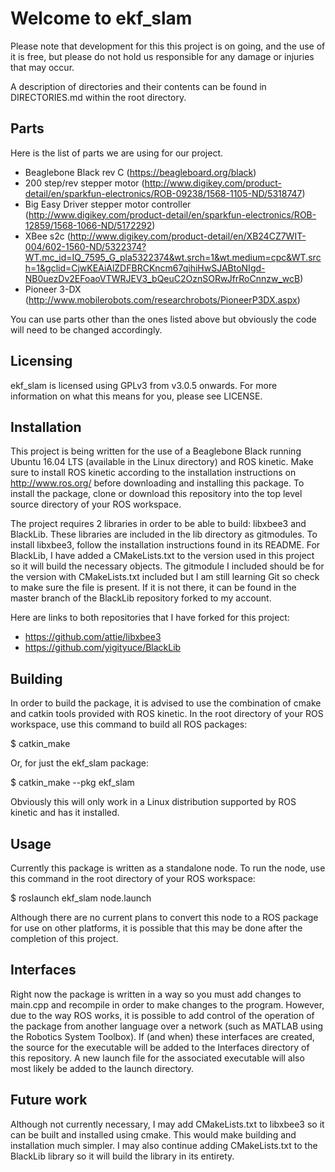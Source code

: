 # Welcome to ekf_slam
Please note that development for this this project is on going, and the use of
it is free, but please do not hold us responsible for any damage or injuries that
may occur.

A description of directories and their contents can be found in DIRECTORIES.md within the root directory.

## Parts
Here is the list of parts we are using for our project.
- Beaglebone Black rev C (https://beagleboard.org/black)
- 200 step/rev stepper motor (http://www.digikey.com/product-detail/en/sparkfun-electronics/ROB-09238/1568-1105-ND/5318747)
- Big Easy Driver stepper motor controller (http://www.digikey.com/product-detail/en/sparkfun-electronics/ROB-12859/1568-1066-ND/5172292)
- XBee s2c (http://www.digikey.com/product-detail/en/XB24CZ7WIT-004/602-1560-ND/5322374?WT.mc_id=IQ_7595_G_pla5322374&wt.srch=1&wt.medium=cpc&WT.srch=1&gclid=CjwKEAiAlZDFBRCKncm67qihiHwSJABtoNIgd-NB0uezDv2EFoaoVTWRJEV3_bQeuC2OznSORwJfrRoCnnzw_wcB)
- Pioneer 3-DX (http://www.mobilerobots.com/researchrobots/PioneerP3DX.aspx)

You can use parts other than the ones listed above but obviously the code will need to be changed accordingly.

## Licensing
ekf_slam is licensed using GPLv3 from v3.0.5 onwards. For more
information on what this means for you, please see LICENSE.

## Installation
This project is being written for the use of a Beaglebone Black running Ubuntu 16.04 LTS
(available in the Linux directory) and ROS kinetic. Make sure to install ROS kinetic 
according to the installation instructions on http://www.ros.org/ before downloading 
and installing this package. To install the package, clone or download this repository
into the top level source directory of your ROS workspace.

The project requires 2 libraries in order to be able to build: libxbee3 and BlackLib. 
These libraries are included in the lib directory as gitmodules. To install libxbee3, follow
the installation instructions found in its README. For BlackLib, I have added a CMakeLists.txt
to the version used in this project so it will build the necessary objects. The gitmodule I 
included should be for the version with CMakeLists.txt included but I am still learning Git so
check to make sure the file is present. If it is not there, it can be found in the master branch
of the BlackLib repository forked to my account.

Here are links to both repositories that I have forked for this project:
- https://github.com/attie/libxbee3
- https://github.com/yigityuce/BlackLib

## Building
In order to build the package, it is advised to use the combination of cmake and catkin tools
provided with ROS kinetic. In the root directory of your ROS workspace, use this command to build
all ROS packages:
  
  $ catkin_make

Or, for just the ekf_slam package:

  $ catkin_make --pkg ekf_slam
  
Obviously this will only work in a Linux distribution supported by ROS kinetic and has it installed.

## Usage
Currently this package is written as a standalone node. To run the node, use this command in the
root directory of your ROS workspace:

  $ roslaunch ekf_slam node.launch
  
Although there are no current plans to convert this node to a ROS package for use on other
platforms, it is possible that this may be done after the completion of this project.

## Interfaces
Right now the package is written in a way so you must add changes to main.cpp and recompile in order
to make changes to the program. However, due to the way ROS works, it is possible to add control of
the operation of the package from another language over a network (such as MATLAB using the 
Robotics System Toolbox). If (and when) these interfaces are created, the source for the executable
will be added to the Interfaces directory of this repository. A new launch file for the 
associated executable will also most likely be added to the launch directory.

## Future work
Although not currently necessary, I may add CMakeLists.txt to libxbee3 so it can be built
and installed using cmake. This would make building and installation much simpler. I may also
continue adding CMakeLists.txt to the BlackLib library so it will build the library in its
entirety.
